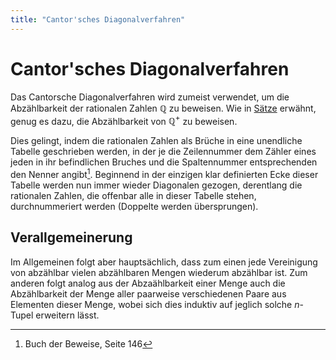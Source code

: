 ```yaml
---
title: "Cantor'sches Diagonalverfahren"
---
```


# Cantor'sches Diagonalverfahren

Das Cantorsche Diagonalverfahren wird zumeist verwendet, um die Abzählbarkeit der rationalen Zahlen $\mathbb{Q}$ zu beweisen. Wie in [Sätze](notes/BUCH%20der%20Beweise/Sätze.md) erwähnt, genug es dazu, die Abzählbarkeit von $\mathbb{Q}^+$ zu beweisen.

Dies gelingt, indem die rationalen Zahlen als Brüche in eine unendliche Tabelle geschrieben werden, in der je die Zeilennummer dem Zähler eines jeden in ihr befindlichen Bruches und die Spaltennummer entsprechenden den Nenner angibt[^1]. Beginnend in der einzigen klar definierten Ecke dieser Tabelle werden nun immer wieder Diagonalen gezogen, derentlang die rationalen Zahlen, die offenbar alle in dieser Tabelle stehen, durchnummeriert werden (Doppelte werden übersprungen).

[^1]: Buch der Beweise, Seite 146

## Verallgemeinerung
Im Allgemeinen folgt aber hauptsächlich, dass zum einen jede Vereinigung von abzählbar vielen abzählbaren Mengen wiederum abzählbar ist. Zum anderen folgt analog aus der Abzaählbarkeit einer Menge auch die Abzählbarkeit der Menge aller paarweise verschiedenen Paare aus Elementen dieser Menge, wobei sich dies induktiv auf jeglich solche $n$-Tupel erweitern lässt.